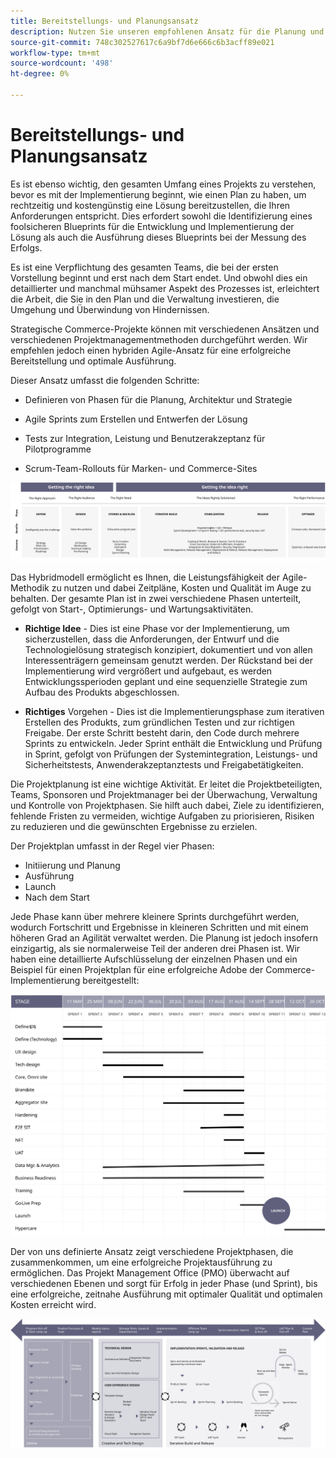 ```yaml
---
title: Bereitstellungs- und Planungsansatz
description: Nutzen Sie unseren empfohlenen Ansatz für die Planung und Bereitstellung Ihrer Adobe Commerce-Implementierung.
source-git-commit: 748c302527617c6a9bf7d6e666c6b3acff89e021
workflow-type: tm+mt
source-wordcount: '498'
ht-degree: 0%

---
```



# Bereitstellungs- und Planungsansatz

Es ist ebenso wichtig, den gesamten Umfang eines Projekts zu verstehen, bevor es mit der Implementierung beginnt, wie einen Plan zu haben, um rechtzeitig und kostengünstig eine Lösung bereitzustellen, die Ihren Anforderungen entspricht. Dies erfordert sowohl die Identifizierung eines foolsicheren Blueprints für die Entwicklung und Implementierung der Lösung als auch die Ausführung dieses Blueprints bei der Messung des Erfolgs.

Es ist eine Verpflichtung des gesamten Teams, die bei der ersten Vorstellung beginnt und erst nach dem Start endet. Und obwohl dies ein detaillierter und manchmal mühsamer Aspekt des Prozesses ist, erleichtert die Arbeit, die Sie in den Plan und die Verwaltung investieren, die Umgehung und Überwindung von Hindernissen.

Strategische Commerce-Projekte können mit verschiedenen Ansätzen und verschiedenen Projektmanagementmethoden durchgeführt werden. Wir empfehlen jedoch einen hybriden Agile-Ansatz für eine erfolgreiche Bereitstellung und optimale Ausführung.

Dieser Ansatz umfasst die folgenden Schritte:

- Definieren von Phasen für die Planung, Architektur und Strategie

- Agile Sprints zum Erstellen und Entwerfen der Lösung

- Tests zur Integration, Leistung und Benutzerakzeptanz für Pilotprogramme

- Scrum-Team-Rollouts für Marken- und Commerce-Sites

![Beispiel für einen Planungsansatz](../../assets/playbooks/planning-model.svg)

Das Hybridmodell ermöglicht es Ihnen, die Leistungsfähigkeit der Agile-Methodik zu nutzen und dabei Zeitpläne, Kosten und Qualität im Auge zu behalten. Der gesamte Plan ist in zwei verschiedene Phasen unterteilt, gefolgt von Start-, Optimierungs- und Wartungsaktivitäten.

- **Richtige Idee** - Dies ist eine Phase vor der Implementierung, um sicherzustellen, dass die Anforderungen, der Entwurf und die Technologielösung strategisch konzipiert, dokumentiert und von allen Interessenträgern gemeinsam genutzt werden. Der Rückstand bei der Implementierung wird vergrößert und aufgebaut, es werden Entwicklungssperioden geplant und eine sequenzielle Strategie zum Aufbau des Produkts abgeschlossen.

- **Richtiges** Vorgehen - Dies ist die Implementierungsphase zum iterativen Erstellen des Produkts, zum gründlichen Testen und zur richtigen Freigabe. Der erste Schritt besteht darin, den Code durch mehrere Sprints zu entwickeln. Jeder Sprint enthält die Entwicklung und Prüfung in Sprint, gefolgt von Prüfungen der Systemintegration, Leistungs- und Sicherheitstests, Anwenderakzeptanztests und Freigabetätigkeiten.

Die Projektplanung ist eine wichtige Aktivität. Er leitet die Projektbeteiligten, Teams, Sponsoren und Projektmanager bei der Überwachung, Verwaltung und Kontrolle von Projektphasen. Sie hilft auch dabei, Ziele zu identifizieren, fehlende Fristen zu vermeiden, wichtige Aufgaben zu priorisieren, Risiken zu reduzieren und die gewünschten Ergebnisse zu erzielen.

Der Projektplan umfasst in der Regel vier Phasen:

- Initiierung und Planung
- Ausführung
- Launch
- Nach dem Start

Jede Phase kann über mehrere kleinere Sprints durchgeführt werden, wodurch Fortschritt und Ergebnisse in kleineren Schritten und mit einem höheren Grad an Agilität verwaltet werden. Die Planung ist jedoch insofern einzigartig, als sie normalerweise Teil der anderen drei Phasen ist. Wir haben eine detaillierte Aufschlüsselung der einzelnen Phasen und ein Beispiel für einen Projektplan für eine erfolgreiche Adobe der Commerce-Implementierung bereitgestellt:

![Projektplanung Gantt-Diagramm](../../assets/playbooks/gantt-chart.svg)

Der von uns definierte Ansatz zeigt verschiedene Projektphasen, die zusammenkommen, um eine erfolgreiche Projektausführung zu ermöglichen. Das Projekt Management Office (PMO) überwacht auf verschiedenen Ebenen und sorgt für Erfolg in jeder Phase (und Sprint), bis eine erfolgreiche, zeitnahe Ausführung mit optimaler Qualität und optimalen Kosten erreicht wird.

![Infografik des Beispielplanungsansatzes](../../assets/playbooks/planning-approach-sample.svg)
